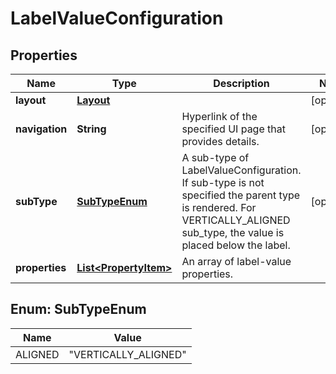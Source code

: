# LabelValueConfiguration

## Properties
Name | Type | Description | Notes
------------ | ------------- | ------------- | -------------
**layout** | [**Layout**](Layout.md) |  |  [optional]
**navigation** | **String** | Hyperlink of the specified UI page that provides details. |  [optional]
**subType** | [**SubTypeEnum**](#SubTypeEnum) | A sub-type of LabelValueConfiguration. If sub-type is not specified the parent type is rendered. For VERTICALLY_ALIGNED sub_type, the value is placed below the label. |  [optional]
**properties** | [**List&lt;PropertyItem&gt;**](PropertyItem.md) | An array of label-value properties. | 

<a name="SubTypeEnum"></a>
## Enum: SubTypeEnum
Name | Value
---- | -----
ALIGNED | &quot;VERTICALLY_ALIGNED&quot;
